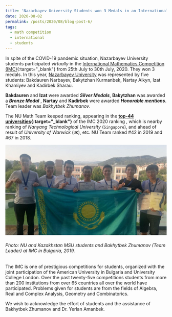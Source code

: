 ```yaml
---
title: 'Nazarbayev University Students won 3 Medals in an International Mathematics Competition 2020'
date: 2020-08-02
permalink: /posts/2020/08/blog-post-6/
tags:
  - math competition
  - international
  - students
---
```

In spite of the COVID-19 pandemic situation, Nazarbayev University students participated _virtually_ in the [International Mathematics Competition (IMC)](https://www.imc-math.org.uk/){:target="_blank"} from 25th July to 30th July, 2020. 
They won 3 medals. In this year, [Nazarbayev University](https://nu.edu.kz/) was represented by five students: Bakdauren Narbayev, Bakytzhan Kurmanbek, Nartay Aikyn,
Izat Khamiyev and Kadirbek Sharau. 

__Bakdauren__ and __Izat__ were awarded ___Silver Medals___,  __Bakytzhan__ was awarded a ___Bronze Medal___ , __Nartay__ and __Kadirbek__ were awarded ___Honorable mentions___. Team leader was _Bakhytbek Zhumanov_.

The NU Math Team keeped ranking, appearing in the **[top-44 universities](https://www.imc-math.org.uk/?act=teams){:target="_blank"}** of the IMC 2020 ranking 
, which is nearby ranking of _Nanyang Technological University_ (`Singapore`),  and ahead of  result of _University of Warwick_ (`UK`), etc.
NU Team ranked #42 in 2019 and #67 in 2018. 

![alt text](/files/posts/IMC2019/Kazakhstan_Students_NU_MSU.jpg "NU Students")

###### Photo: NU and Kazakhstan MSU students and Bakhytbek Zhumanov (Team Leader) at IMC in Bulgaria, 2019.

The IMC is one of prestigious competitions for students, organized with the joint participation of the American University in Bulgaria and University College London.
Over the past twenty-five competitions students from more than 200 institutions from over 65 countries all over the world have participated. 
Problems given for students are from the fields of Algebra, Real and Complex Analysis, Geometry and Combinatorics. 

We wish to acknowledge the effort of students and the assistance of Bakhytbek Zhumanov and Dr. Yerlan Amanbek.

<!--- We wish to acknowledge the support of Nazarbayev University, the effort of Zhumazhenis Dairabay and the assistance of Bakhytbek Zhumanov and Dr. Yerlan Amanbek.--->
	